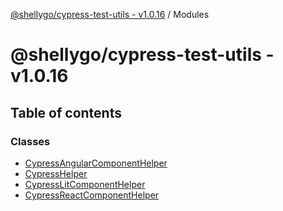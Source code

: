 [@shellygo/cypress-test-utils - v1.0.16](README.md) / Modules

# @shellygo/cypress-test-utils - v1.0.16

## Table of contents

### Classes

- [CypressAngularComponentHelper](classes/CypressAngularComponentHelper.md)
- [CypressHelper](classes/CypressHelper.md)
- [CypressLitComponentHelper](classes/CypressLitComponentHelper.md)
- [CypressReactComponentHelper](classes/CypressReactComponentHelper.md)
